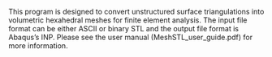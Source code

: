 This program is designed to convert unstructured surface triangulations into volumetric hexahedral meshes for finite element analysis. The input file format can be either ASCII or binary STL and the output file format is Abaqus’s INP. Please see the user manual (MeshSTL_user_guide.pdf) for more information.
